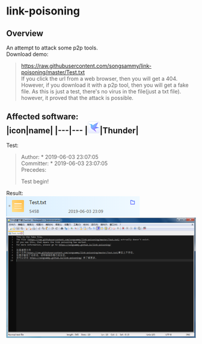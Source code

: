 # link-poisoning
## Overview
An attempt to attack some p2p tools.   
Download demo:   

> [https://raw.githubusercontent.com/songsammy/link-poisoning/master/Test.txt ](https://raw.githubusercontent.com/songsammy/link-poisoning/master/Test.txt  "Test.txt")  
If you click the url from a web browser, then you will get a 404.
However, if you download it with a p2p tool, then you will get a fake file.
As this is just a test, there's no virus in the file(just a txt file).
however, it proved that the attack is possible.

Affected software:   
|icon|name|
|---|---
|![Thunder Icon](7858EA73.PNG)|Thunder|
----------

Test:   
>Author: * <Email name protected> 2019-06-03 23:07:05   
>Committer: * <Email name protected> 2019-06-03 23:07:05   
>Precedes:    
>	
>    Test begin!

Result:   
![Download](77D20489.PNG)
![Text](14DA88E8.PNG)


